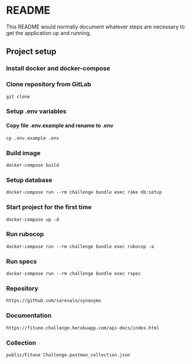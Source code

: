 # README

This README would normally document whatever steps are necessary to get the
application up and running.

## Project setup

### Install docker and docker-compose

### Clone repository from GitLab

```
git clone
```

### Setup .env variables

#### Copy file .env.example and rename to .env

```shell
cp .env.example .env
```

### Build image

```shell
docker-compose build
```

### Setup database

```shell
docker-compose run --rm challenge bundle exec rake db:setup
```

### Start project for the first time

```shell
docker-compose up -d
```

### Run rubocop

```shell
docker-compose run --rm challenge bundle exec rubocop -a
```

### Run specs

```shell
docker-compose run --rm challenge bundle exec rspec
```



### Repository

```
https://github.com/sarevalo/synonyms
```

### Documentation

```
https://fitune-challenge.herokuapp.com/api-docs/index.html
```

### Collection

```
public/Fitune Challenge.postman_collection.json
```

